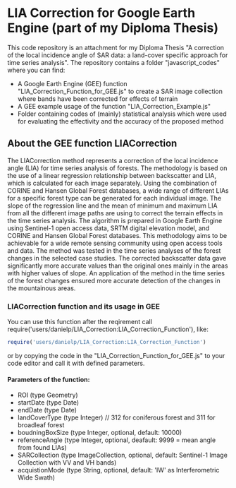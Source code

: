 # LIA Correction for Google Earth Engine (part of my Diploma Thesis)

This code repository is an attachment for my Diploma Thesis "A correction of the local incidence angle of SAR data: a land-cover specific approach for time series analysis".
The repository contains a folder "javascript_codes" where you can find: 
  - A Google Earth Engine (GEE) function "LIA_Correction_Function_for_GEE.js" to create a SAR image collection where bands have been corrected for effects of terrain
  - A GEE example usage of the function "LIA_Correction_Example.js"
  - Folder containing codes of (mainly) statistical analysis which were used for evaluating the effectivity and the accuracy of the proposed method

## About the GEE function LIACorrection
The LIACorrection method represents a correction of the local incidence angle (LIA) for time series analysis of forests. The methodology is based on the use of a linear regression relationship between backscatter and LIA, which is calculated for each image separately. Using the combination of CORINE and Hansen Global Forest databases, a wide range of different LIAs for a specific forest type can be generated for each individual image. The slope of the regression line and the mean of minimum and maximum LIA from all the different image paths are using to correct the terrain effects in the time series analysis. The algorithm is prepared in Google Earth Engine using Sentinel-1 open access data, SRTM digital elevation model, and CORINE and Hansen Global Forest databases. This methodology aims to be achievable for a wide remote sensing community using open access tools and data.
The method was tested in the time series analyses of the forest changes in the selected case studies. The corrected backscatter data gave significantly more accurate values than the original ones mainly in the areas with higher values of slope. An application of the method in the time series of the forest changes ensured more accurate detection of the changes in the mountainous areas.

### LIACorrection function and its usage in GEE
You can use this function after the reqirement call require('users/danielp/LIA_Correction:LIA_Correction_Function'), like:
```ruby
require('users/danielp/LIA_Correction:LIA_Correction_Function') 
```
or by copying the code in the "LIA_Correction_Function_for_GEE.js" to your code editor and call it with defined parameters.

#### Parameters of the function:
  - ROI (type Geometry)
  - startDate (type Date)
  - endDate (type Date)
  - landCoverType (type Integer) // 312 for coniferous forest and 311 for broadleaf forest
  - boudningBoxSize (type Integer, optional, default: 10000)
  - referenceAngle (type Integer, optional, deafault: 9999 = mean angle from found LIAs)
  - SARCollection (type ImageCollection, optional, default: Sentinel-1 Image Collection with VV and VH bands)
  - acquistionMode (type String, optional, default: 'IW' as Interferometric Wide Swath)
  
